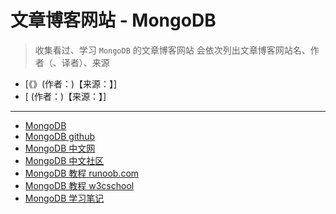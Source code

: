 # 文章博客网站 - MongoDB

> 收集看过、学习 `MongoDB` 的文章博客网站
> 会依次列出文章博客网站名、作者（、译者）、来源

- [《》(作者：)【来源：】]
- [ (作者：)【来源：】]

---

- [MongoDB](https://mongodb.com/)
- [MongoDB github](https://github.com/mongodb/mongo)
- [MongoDB 中文网](https://www.mongodb.org.cn/)
- [MongoDB 中文社区](https://mongoing.com/)
- [MongoDB 教程 runoob.com](https://www.runoob.com/mongodb/mongodb-tutorial.html)
- [MongoDB 教程 w3cschool](https://www.w3cschool.cn/mongodb/)
- [MongoDB 学习笔记](https://github.com/qianjiahao/MongoDB)

